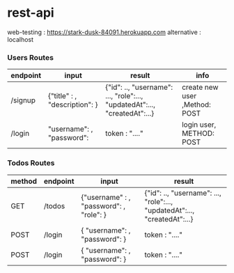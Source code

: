 # rest-api

web-testing : https://stark-dusk-84091.herokuapp.com
alternative : localhost

### Users Routes
| endpoint | input | result | info |
| ------ | ------ |-------- | -------|
| /signup | {"title" : <string>, "description": <string> }| {"id": ..,  "username": ..., "role":..., "updatedAt":...,  "createdAt":...}  |create new user ,Method: POST|
| /login | "username": <string>, "password": <string> | token : "...." | login user, METHOD: POST |

### Todos Routes
|method| endpoint | input | result |
|----| ------ | ------ |-------- | 
|GET| /todos | {"username" : <string>, "password": <string>, "role": <string>} | {"id": ..,  "username": ..., "role":..., "updatedAt":...,  "createdAt":...}  |
|POST| /login |{ "username": <string>, "password": <string> }| token : "...." |
|POST| /login |{ "username": <string>, "password": <string> }| token : "...." |



